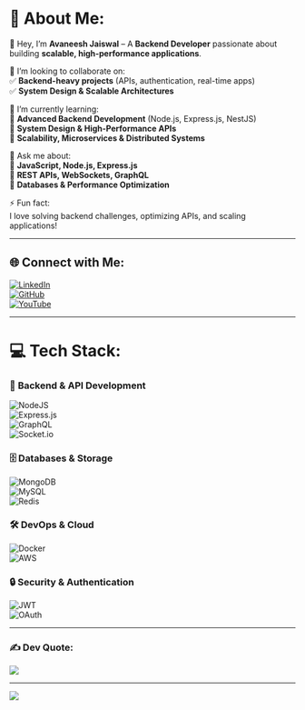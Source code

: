 # 💫 About Me:  
👋 Hey, I’m **Avaneesh Jaiswal** – A **Backend Developer** passionate about building **scalable, high-performance applications**.  

👯 I’m looking to collaborate on:  
✅ **Backend-heavy projects** (APIs, authentication, real-time apps)  
✅ **System Design & Scalable Architectures**  

🌱 I’m currently learning:  
🔹 **Advanced Backend Development** (Node.js, Express.js, NestJS)  
🔹 **System Design & High-Performance APIs**  
🔹 **Scalability, Microservices & Distributed Systems**  

💬 Ask me about:  
🔹 **JavaScript, Node.js, Express.js**  
🔹 **REST APIs, WebSockets, GraphQL**  
🔹 **Databases & Performance Optimization**  

⚡ Fun fact:  
I love solving backend challenges, optimizing APIs, and scaling applications!  

---

## 🌐 Connect with Me:  
[![LinkedIn](https://img.shields.io/badge/LinkedIn-%230077B5.svg?logo=linkedin&logoColor=white)](https://linkedin.com/in/avaneeshjaiswal)  
[![GitHub](https://img.shields.io/badge/GitHub-%23121011.svg?logo=github&logoColor=white)](https://github.com/iavaneeshjaiswal)  
[![YouTube](https://img.shields.io/badge/YouTube-%23FF0000.svg?logo=YouTube&logoColor=white)](https://youtube.com/@basskaraj)  

---

# 💻 Tech Stack:  
### 🚀 **Backend & API Development**  
![NodeJS](https://img.shields.io/badge/node.js-6DA55F?style=for-the-badge&logo=node.js&logoColor=white)  
![Express.js](https://img.shields.io/badge/express.js-%23404d59.svg?style=for-the-badge&logo=express&logoColor=%2361DAFB)  
![GraphQL](https://img.shields.io/badge/GraphQL-E10098?style=for-the-badge&logo=graphql&logoColor=white)  
![Socket.io](https://img.shields.io/badge/Socket.io-black?style=for-the-badge&logo=socket.io&badgeColor=010101)  

### 🗄️ **Databases & Storage**  
![MongoDB](https://img.shields.io/badge/MongoDB-%234ea94b.svg?style=for-the-badge&logo=mongodb&logoColor=white)  
![MySQL](https://img.shields.io/badge/mysql-4479A1.svg?style=for-the-badge&logo=mysql&logoColor=white)  
![Redis](https://img.shields.io/badge/Redis-%23DC382D.svg?style=for-the-badge&logo=redis&logoColor=white)  

### 🛠️ **DevOps & Cloud**  
![Docker](https://img.shields.io/badge/docker-%230db7ed.svg?style=for-the-badge&logo=docker&logoColor=white)  
![AWS](https://img.shields.io/badge/AWS-%23FF9900.svg?style=for-the-badge&logo=amazon-aws&logoColor=white)  

### 🔒 **Security & Authentication**  
![JWT](https://img.shields.io/badge/JWT-black?style=for-the-badge&logo=JSON%20web%20tokens)  
![OAuth](https://img.shields.io/badge/OAuth-2.0-%2300A4CC.svg?style=for-the-badge&logo=oauth)  

---

### ✍️ Dev Quote:  
![](https://quotes-github-readme.vercel.app/api?type=horizontal&theme=radical)  

---

[![](https://visitcount.itsvg.in/api?id=iavaneeshjaiswal&icon=0&color=0)](https://visitcount.itsvg.in)  

